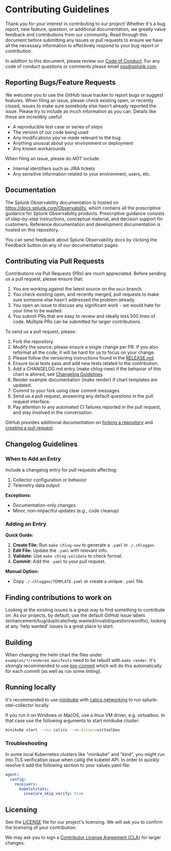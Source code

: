 # Contributing Guidelines

Thank you for your interest in contributing to our project! Whether it's a bug
report, new feature, question, or additional documentation, we greatly value
feedback and contributions from our community. Read through this document
before submitting any issues or pull requests to ensure we have all the
necessary information to effectively respond to your bug report or
contribution.

In addition to this document, please review our [Code of
Conduct](CODE_OF_CONDUCT.md). For any code of conduct questions or comments
please email oss@splunk.com.

## Reporting Bugs/Feature Requests

We welcome you to use the GitHub issue tracker to report bugs or suggest
features. When filing an issue, please check existing open, or recently closed,
issues to make sure somebody else hasn't already reported the issue. Please try
to include as much information as you can. Details like these are incredibly
useful:

- A reproducible test case or series of steps
- The version of our code being used
- Any modifications you've made relevant to the bug
- Anything unusual about your environment or deployment
- Any known workarounds

When filing an issue, please do *NOT* include:

- Internal identifiers such as JIRA tickets
- Any sensitive information related to your environment, users, etc.

## Documentation

The Splunk Observability documentation is hosted on https://docs.splunk.com/Observability,
which contains all the prescriptive guidance for Splunk Observability products.
Prescriptive guidance consists of step-by-step instructions, conceptual material,
and decision support for customers. Reference documentation and development
documentation is hosted on this repository.

You can send feedback about Splunk Observability docs by clicking the Feedback
button on any of our documentation pages.

## Contributing via Pull Requests

Contributions via Pull Requests (PRs) are much appreciated. Before sending us a
pull request, please ensure that:

1. You are working against the latest source on the `main` branch.
2. You check existing open, and recently merged, pull requests to make sure
   someone else hasn't addressed the problem already.
3. You open an issue to discuss any significant work - we would hate for your
   time to be wasted.
4. You submit PRs that are easy to review and ideally less 500 lines of code.
   Multiple PRs can be submitted for larger contributions.

To send us a pull request, please:

1. Fork the repository.
2. Modify the source; please ensure a single change per PR. If you also
   reformat all the code, it will be hard for us to focus on your change.
3. Please follow the versioning instructions found in the [RELEASE.md](https://github.com/signalfx/splunk-otel-collector-chart/blob/main/RELEASE.md).
4. Ensure local tests pass and add new tests related to the contribution.
5. Add a CHANGELOG.md entry (make chlog-new) if the behavior of this chart is altered, see [Changelog Guidelines](https://signalfx/splunk-otel-collector-chart/blob/main/CONTRIBUTING.md#changelog-guidelines).
6. Render example documentation (make render) if chart templates are updated.
7. Commit to your fork using clear commit messages.
8. Send us a pull request, answering any default questions in the pull request
   interface.
9. Pay attention to any automated CI failures reported in the pull request, and
   stay involved in the conversation.

GitHub provides additional documentation on [forking a
repository](https://help.github.com/articles/fork-a-repo/) and [creating a pull
request](https://help.github.com/articles/creating-a-pull-request/).

## Changelog Guidelines

### When to Add an Entry

Include a changelog entry for pull requests affecting:

1. Collector configuration or behavior
2. Telemetry data output

**Exceptions:**

- Documentation-only changes
- Minor, non-impactful updates (e.g., code cleanup)

### Adding an Entry

**Quick Guide:**

1. **Create File:** Run `make chlog-new` to generate a `.yaml` in `./.chloggen`.
2. **Edit File:** Update the `.yaml` with relevant info.
3. **Validate:** Use `make chlog-validate` to check format.
4. **Commit:** Add the `.yaml` to your pull request.

**Manual Option:**

- Copy `./.chloggen/TEMPLATE.yaml` or create a unique `.yaml` file.

## Finding contributions to work on

Looking at the existing issues is a great way to find something to contribute
on. As our projects, by default, use the default GitHub issue labels
(enhancement/bug/duplicate/help wanted/invalid/question/wontfix), looking at
any 'help wanted' issues is a great place to start.

## Building

When changing the helm chart the files under `examples/*/rendered_manifests` need to be rebuilt with `make render`. It's strongly recommended to use [pre-commit](https://pre-commit.com/) which will do this automatically for each commit (as well as run some linting).

## Running locally

It's recommended to use [minikube](https://github.com/kubernetes/minikube) with
[calico networking](https://docs.projectcalico.org/getting-started/kubernetes/) to run splunk-otel-collector locally.

If you run it on Windows or MacOS, use a linux VM driver, e.g. virtualbox.
In that case use the following arguments to start minikube cluster:

```bash
minikube start --cni calico --vm-driver=virtualbox
```

### Troubleshooting

In some local Kubernetes clusters like "minikube" and "kind", you might run into TLS verification issue when callig
the kubelet API. In order to quickly resolve it add the following section to your values.yaml file:

```yaml
agent:
  config:
    receivers:
      kubeletstats:
        insecure_skip_verify: true
```

## Licensing

See the [LICENSE](LICENSE) file for our project's licensing. We will ask you to
confirm the licensing of your contribution.

We may ask you to sign a [Contributor License Agreement
(CLA)](http://en.wikipedia.org/wiki/Contributor_License_Agreement) for larger
changes.
